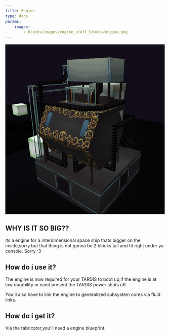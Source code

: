 ```yaml
---
title: Engine
type: docs
params:
    images:
        - blocks/images/engine_stuff_blocks/engine.png
---
```


![engine](images//engine_stuff_blocks/engine.png)
## WHY IS IT SO BIG??

Its a engine for a interdimensional space ship thats bigger on the inside,sorry but that thing is not gonna be 2 blocks tall and fit right under ya console. Sorry :3

## How do i use it?

The engine is now required for your TARDIS to boot up,if the engine is at low durability or isent present the TARDIS power shuts off.

You'll also have to link the engine to generalized subsystem cores via fluid links.

## How do i get it?

Via the fabricator,you'll need a engine blueprint.

